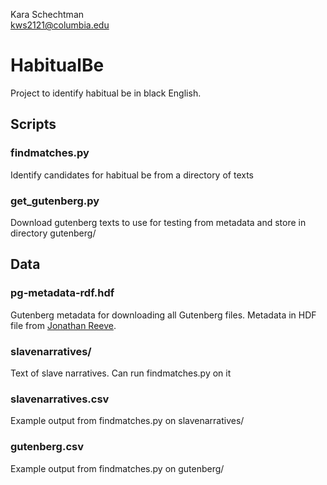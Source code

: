 Kara Schechtman <br />
kws2121@columbia.edu

# HabitualBe
Project to identify habitual be in black English. 

## Scripts
### findmatches.py
Identify candidates for habitual be from a directory of texts

### get_gutenberg.py
Download gutenberg texts to use for testing from metadata and store in directory gutenberg/

## Data
### pg-metadata-rdf.hdf
Gutenberg metadata for downloading all Gutenberg files. Metadata in HDF file  from [Jonathan Reeve](https://github.com/JonathanReeve/gitenberg-experiments).
### slavenarratives/ 
Text of slave narratives. Can run findmatches.py on it
### slavenarratives.csv
Example output from findmatches.py on slavenarratives/
### gutenberg.csv
Example output from findmatches.py on gutenberg/
